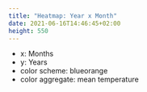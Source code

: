```yaml
---
title: "Heatmap: Year x Month"
date: 2021-06-16T14:46:45+02:00
height: 550
---
```


- x: Months
- y: Years
- color scheme: blueorange
- color aggregate: mean temperature